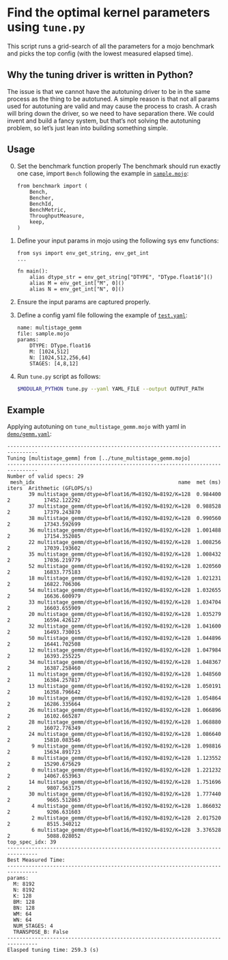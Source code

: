 # Find the optimal kernel parameters using `tune.py`

This script runs a grid-search of all the parameters for a mojo benchmark and
picks the top config (with the lowest measured elapsed time).

## Why the tuning driver is written in Python?

The issue is that we cannot have the autotuning driver to be in the same
process as the thing to be autotuned.  A simple reason is that not all
params used for autotuning are valid and may cause the process to crash. A
crash will bring down the driver, so we need to have separation there. We
could invent and build a fancy system, but that’s not solving the
autotuning problem, so let’s just lean into building something simple.

## Usage

0. Set the benchmark function properly
    The benchmark should run exactly one case, import `Bench` following the
    example in [`sample.mojo`](sample.mojo):

    ```mojo
    from benchmark import (
        Bench,
        Bencher,
        BenchId,
        BenchMetric,
        ThroughputMeasure,
        keep,
    )
    ```

1. Define your input params in mojo using the following sys env functions:

    ```mojo
    from sys import env_get_string, env_get_int
    ...

    fn main():
        alias dtype_str = env_get_string["DTYPE", "DType.float16"]()
        alias M = env_get_int["M", 0]()
        alias N = env_get_int["N", 0]()
    ```

2. Ensure the input params are captured properly.

3. Define a config yaml file following the example of [`test.yaml`](test.yaml):

    ```mojo
    name: multistage_gemm
    file: sample.mojo
    params:
        DTYPE: DType.float16
        M: [1024,512]
        N: [1024,512,256,64]
        STAGES: [4,8,12]
    ```

4. Run `tune.py` script as follows:

    ```bash
    $MODULAR_PYTHON tune.py --yaml YAML_FILE --output OUTPUT_PATH
    ```

## Example

Applying autotuning on `tune_multistage_gemm.mojo` with yaml in
[`demo/gemm.yaml`](demo/gemm.yaml):

```text
--------------------------------------------------------------------------------
Tuning [multistage_gemm] from [../tune_multistage_gemm.mojo]
--------------------------------------------------------------------------------
Number of valid specs: 29
 mesh_idx                                               name  met (ms)  iters  Arithmetic (GFLOPS/s)
       39 multistage_gemm/dtype=bfloat16/M=8192/N=8192/K=128  0.984400      2           17452.122292
       37 multistage_gemm/dtype=bfloat16/M=8192/N=8192/K=128  0.988528      2           17379.243870
       38 multistage_gemm/dtype=bfloat16/M=8192/N=8192/K=128  0.990560      2           17343.592699
       36 multistage_gemm/dtype=bfloat16/M=8192/N=8192/K=128  1.001488      2           17154.352085
       22 multistage_gemm/dtype=bfloat16/M=8192/N=8192/K=128  1.008256      2           17039.193602
       35 multistage_gemm/dtype=bfloat16/M=8192/N=8192/K=128  1.008432      2           17036.219779
       52 multistage_gemm/dtype=bfloat16/M=8192/N=8192/K=128  1.020560      2           16833.775183
       18 multistage_gemm/dtype=bfloat16/M=8192/N=8192/K=128  1.021231      2           16822.706306
       54 multistage_gemm/dtype=bfloat16/M=8192/N=8192/K=128  1.032655      2           16636.600979
       33 multistage_gemm/dtype=bfloat16/M=8192/N=8192/K=128  1.034704      2           16603.655909
       20 multistage_gemm/dtype=bfloat16/M=8192/N=8192/K=128  1.035279      2           16594.426127
       32 multistage_gemm/dtype=bfloat16/M=8192/N=8192/K=128  1.041600      2           16493.730015
       50 multistage_gemm/dtype=bfloat16/M=8192/N=8192/K=128  1.044896      2           16441.702508
       12 multistage_gemm/dtype=bfloat16/M=8192/N=8192/K=128  1.047984      2           16393.255225
       34 multistage_gemm/dtype=bfloat16/M=8192/N=8192/K=128  1.048367      2           16387.258460
       11 multistage_gemm/dtype=bfloat16/M=8192/N=8192/K=128  1.048560      2           16384.257817
       13 multistage_gemm/dtype=bfloat16/M=8192/N=8192/K=128  1.050191      2           16358.796642
       10 multistage_gemm/dtype=bfloat16/M=8192/N=8192/K=128  1.054864      2           16286.335664
       26 multistage_gemm/dtype=bfloat16/M=8192/N=8192/K=128  1.066896      2           16102.665287
       28 multistage_gemm/dtype=bfloat16/M=8192/N=8192/K=128  1.068880      2           16072.776349
       24 multistage_gemm/dtype=bfloat16/M=8192/N=8192/K=128  1.086640      2           15810.083546
        9 multistage_gemm/dtype=bfloat16/M=8192/N=8192/K=128  1.098816      2           15634.891723
        8 multistage_gemm/dtype=bfloat16/M=8192/N=8192/K=128  1.123552      2           15290.675629
        0 multistage_gemm/dtype=bfloat16/M=8192/N=8192/K=128  1.221232      2           14067.653963
       14 multistage_gemm/dtype=bfloat16/M=8192/N=8192/K=128  1.751696      2            9807.563175
       30 multistage_gemm/dtype=bfloat16/M=8192/N=8192/K=128  1.777440      2            9665.512863
        4 multistage_gemm/dtype=bfloat16/M=8192/N=8192/K=128  1.866032      2            9206.631603
        2 multistage_gemm/dtype=bfloat16/M=8192/N=8192/K=128  2.017520      2            8515.340212
        6 multistage_gemm/dtype=bfloat16/M=8192/N=8192/K=128  3.376528      2            5088.028052
top_spec_idx: 39
--------------------------------------------------------------------------------
Best Measured Time:
--------------------------------------------------------------------------------
params:
  M: 8192
  N: 8192
  K: 128
  BM: 128
  BN: 128
  WM: 64
  WN: 64
  NUM_STAGES: 4
  TRANSPOSE_B: False
--------------------------------------------------------------------------------
Elasped tuning time: 259.3 (s)
```
